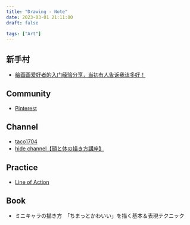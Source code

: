 ```yaml
---
title: "Drawing - Note"
date: 2023-03-01 21:11:00
draft: false

tags: ["Art"]
---
```


## 新手村
- [给画画爱好者的入门经验分享，当初有人告诉我该多好！](https://www.youtube.com/watch?v=VdLLdRPhvoA)

## Community
- [Pinterest](https://www.pinterest.com/)

## Channel
- [taco1704](https://www.pixiv.net/users/70834530)
- [hide channel【顔と体の描き方講座】](https://www.youtube.com/@hidechannel2/streams)

## Practice
- [Line of Action](https://line-of-action.com/)

## Book
- ミニキャラの描き方　「ちまっとかわいい」を描く基本＆表現テクニック

<!-- 
## Link
-[how to](https://exhentai.org/tag/other:how+to)
-->
